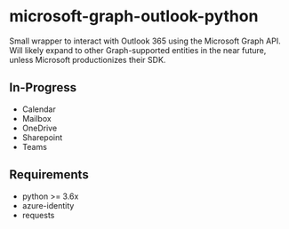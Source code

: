 # microsoft-graph-outlook-python
Small wrapper to interact with Outlook 365 using the Microsoft Graph API.
Will likely expand to other Graph-supported entities in the near future, unless Microsoft productionizes their SDK. 

## In-Progress
- Calendar
- Mailbox
- OneDrive
- Sharepoint
- Teams

## Requirements
- python >= 3.6x
- azure-identity
- requests
